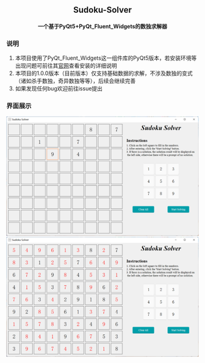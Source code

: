 <h2 align="center">Sudoku-Solver</h2>

<h4 align="center">一个基于PyQt5+PyQt_Fluent_Widgets的数独求解器</h4>

### 说明
1. 本项目使用了PyQt_Fluent_Widgets这一组件库的PyQt5版本，若安装环境等出现问题可前往其<a href="https://github.com/zhiyiYo/PyQt-Fluent-Widgets">官网</a>查看安装的详细说明
2. 本项目的1.0.0版本（目前版本）仅支持基础数据的求解，不涉及数独的变式（诸如杀手数独，奇异数独等等），后续会继续完善
3. 如果发现任何bug欢迎前往issue提出

### 界面展示
![photo1.png](./static/show_1.png)
![photo2.png](./static/show_2.png)